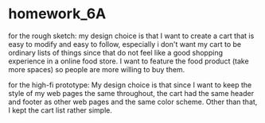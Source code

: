 # homework_6A

for the rough sketch:
my design choice is that I want to create a cart that is easy to modify and easy to follow, especially i don't want my cart to be ordinary lists of things since that do not feel like a good shopping experience in a online food store. I want to feature the food product (take more spaces) so people are more willing to buy them.  

for the high-fi prototype: 
My design choice is that since I want to keep the style of my web pages the same throughout, the cart had the same header and footer as other web pages and the same color scheme. Other than that, I kept the cart list rather simple. 
